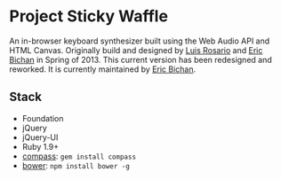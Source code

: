 # Project Sticky Waffle

An in-browser keyboard synthesizer built using the Web Audio API and HTML Canvas.
Originally build and designed by [Luis Rosario][luis] and [Eric Bichan][eric] in Spring of 2013. This current version has been redesigned and reworked. It is currently maintained by [Eric Bichan][eric].

## Stack
  * Foundation
  * jQuery
  * jQuery-UI
  * Ruby 1.9+
  * [compass](http://compass-style.org/): `gem install compass`
  * [bower](http://bower.io): `npm install bower -g`

[eric]: http://www.ericbichan.com
[luis]: http://www.luisrosar.io/